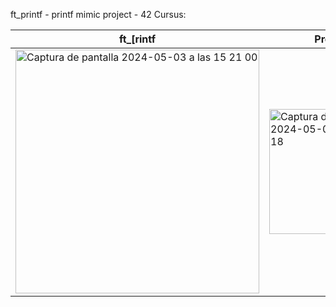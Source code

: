 ft_printf - printf mimic project - 42 Cursus:


|<div align="center">ft_[rintf</div>|<div align="center">Project</div>|<div align="center">Bonus</div>|
|:---|:---|:---|
|<img width="390" alt="Captura de pantalla 2024-05-03 a las 15 21 00" src="https://github.com/LLuisPP/42Cursus/assets/116104082/6cecf475-a2f2-4861-8668-bbd2fd9063f9">|<img width="200" alt="Captura de pantalla 2024-05-03 a las 14 52 18" src="https://github.com/LLuisPP/42Cursus/assets/116104082/504507eb-65b0-4814-9525-a2c22100dab1">|<img width="180" alt="Captura de pantalla 2024-05-03 a las 15 23 06" src="https://github.com/LLuisPP/42Cursus/assets/116104082/3fd39aa2-ce3e-4619-9b25-3e5dcdb4d6e3">|
